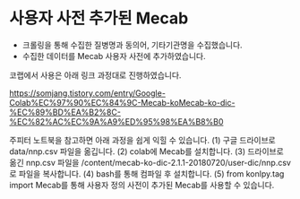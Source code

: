 # 사용자 사전 추가된 Mecab
- 크롤링을 통해 수집한 질병명과 동의어, 기타기관명을 수집했습니다.
- 수집한 데이터를 Mecab 사용자 사전에 추가하였습니다. 

코랩에서 사용은 아래 링크 과정대로 진행하였습니다.

https://somjang.tistory.com/entry/Google-Colab%EC%97%90%EC%84%9C-Mecab-koMecab-ko-dic-%EC%89%BD%EA%B2%8C-%EC%82%AC%EC%9A%A9%ED%95%98%EA%B8%B0

주피터 노트북을 참고하면 아래 과정을 쉽게 익힐 수 있습니다.
(1) 구글 드라이브로 data/nnp.csv 파일을 옮깁니다. 
(2) colab에 Mecab를 설치합니다. 
(3) 드라이브로 옮긴 nnp.csv 파일을 /content/mecab-ko-dic-2.1.1-20180720/user-dic/nnp.csv로 파일을 복사합니다.
(4) bash를 통해 컴파일 후 설치합니다.
(5) from konlpy.tag import Mecab를 통해 사용자 정의 사전이 추가된 Mecab를 사용할 수 있습니다.

